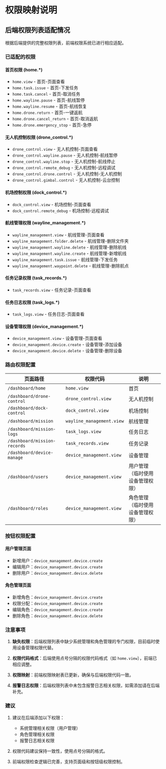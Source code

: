 # 权限映射说明

## 后端权限列表适配情况

根据后端提供的完整权限列表，前端权限系统已进行相应适配。

### 已适配的权限

#### 首页权限 (home.*)
- `home.view` - 首页-页面查看
- `home.task.issue` - 首页-下发任务
- `home.task.cancel` - 首页-取消任务
- `home.wayline.pause` - 首页-航线暂停
- `home.wayline.resume` - 首页-航线恢复
- `home.drone.return` - 首页-一键返航
- `home.drone.cancel_return` - 首页-取消返航
- `home.drone.emergency_stop` - 首页-急停

#### 无人机控制权限 (drone_control.*)
- `drone_control.view` - 无人机控制-页面查看
- `drone_control.wayline.pause` - 无人机控制-航线暂停
- `drone_control.wayline.stop` - 无人机控制-航线停止
- `drone_control.remote_debug` - 无人机控制-远程调试
- `drone_control.drone.control` - 无人机控制-无人机控制
- `drone_control.gimbal.control` - 无人机控制-云台控制

#### 机场控制权限 (dock_control.*)
- `dock_control.view` - 机场控制-页面查看
- `dock_control.remote_debug` - 机场控制-远程调试

#### 航线管理权限 (wayline_management.*)
- `wayline_management.view` - 航线管理-页面查看
- `wayline_management.folder.delete` - 航线管理-删除文件夹
- `wayline_management.wayline.delete` - 航线管理-删除航线
- `wayline_management.wayline.create` - 航线管理-新增航线
- `wayline_management.task.issue` - 航线管理-下发任务
- `wayline_management.waypoint.delete` - 航线管理-删除航点

#### 任务记录权限 (task_records.*)
- `task_records.view` - 任务记录-页面查看

#### 任务日志权限 (task_logs.*)
- `task_logs.view` - 任务日志-页面查看

#### 设备管理权限 (device_management.*)
- `device_management.view` - 设备管理-页面查看
- `device_management.device.create` - 设备管理-添加设备
- `device_management.device.delete` - 设备管理-删除设备

### 路由权限配置

| 页面路径 | 权限代码 | 说明 |
|---------|---------|------|
| `/dashboard/home` | `home.view` | 首页 |
| `/dashboard/drone-control` | `drone_control.view` | 无人机控制 |
| `/dashboard/dock-control` | `dock_control.view` | 机场控制 |
| `/dashboard/mission` | `wayline_management.view` | 航线管理 |
| `/dashboard/mission-logs` | `task_logs.view` | 任务日志 |
| `/dashboard/mission-records` | `task_records.view` | 任务记录 |
| `/dashboard/device-manage` | `device_management.view` | 设备管理 |
| `/dashboard/users` | `device_management.view` | 用户管理（临时使用设备管理权限） |
| `/dashboard/roles` | `device_management.view` | 角色管理（临时使用设备管理权限） |

### 按钮权限配置

#### 用户管理页面
- 新增用户：`device_management.device.create`
- 编辑用户：`device_management.device.create`
- 删除用户：`device_management.device.delete`

#### 角色管理页面
- 新增角色：`device_management.device.create`
- 权限分配：`device_management.device.create`
- 编辑角色：`device_management.device.create`
- 删除角色：`device_management.device.delete`

### 注意事项

1. **缺失权限**：后端权限列表中缺少系统管理和角色管理的专门权限，目前临时使用设备管理权限代替。

2. **权限代码格式**：后端使用点号分隔的权限代码格式（如 `home.view`），前端已相应调整。

3. **权限映射**：前端权限映射表已更新，确保与后端权限代码一致。

4. **报警日志权限**：后端权限列表中未包含报警日志相关权限，如需添加请在后端补充。

### 建议

1. 建议在后端添加以下权限：
   - 系统管理相关权限（用户管理）
   - 角色管理相关权限
   - 报警日志相关权限

2. 权限代码建议保持一致性，使用点号分隔的格式。

3. 前端权限检查逻辑已完善，支持页面级和按钮级权限控制。
